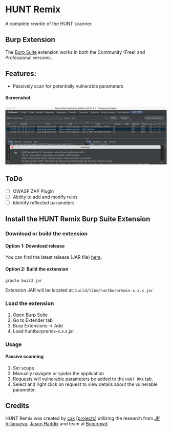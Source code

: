 # HUNT Remix

A complete rewrite of the HUNT scanner. 

## Burp Extension
The [Burp Suite](https://portswigger.net/burp) extension works in both the Community (Free) and Professional versions. 

## Features:
* Passively scan for potentially vulnerable parameters 

#### Screenshot
![HUNT Remix](/Remix/images/huntremix.png)

## ToDo
- [ ] OWASP ZAP Plugin
- [ ] Ability to add and modify rules
- [ ] Identify reflected parameters

## Install the HUNT Remix Burp Suite Extension

### Download or build the extension
#### Option 1: Download release
You can find the latest release (JAR file) [here](https://github.com/cak/HUNT/releases). 

#### Option 2: Build the extension

```sh
gradle build jar
```

Extension JAR will be located at: `build/libs/huntburpremix-x.x.x.jar`

### Load the extension
1. Open Burp Suite
2. Go to Extender tab
3. Burp Extensions -> Add
4. Load huntburpremix-x.x.x.jar


### Usage
#### Passive scanning
1. Set scope
2. Manually navigate or spider the application
3. Requests will vulnerable parameters be added to the `HUNT RMX` tab.
4. Select and right click on request to view details about the vulnerable parameter.  

## Credits
HUNT Remix was created by [cak](https://github.com/cak) [[projects](https://derail.io)] utilizing the research from [JP Villanueva](https://github.com/swagnetow), [Jason Haddix](https://github.com/jhaddix) and team at [Bugcrowd](https://www.bugcrowd.com). 
 
